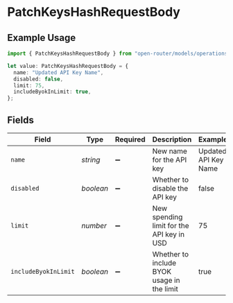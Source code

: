 # PatchKeysHashRequestBody

## Example Usage

```typescript
import { PatchKeysHashRequestBody } from "open-router/models/operations";

let value: PatchKeysHashRequestBody = {
  name: "Updated API Key Name",
  disabled: false,
  limit: 75,
  includeByokInLimit: true,
};
```

## Fields

| Field                                      | Type                                       | Required                                   | Description                                | Example                                    |
| ------------------------------------------ | ------------------------------------------ | ------------------------------------------ | ------------------------------------------ | ------------------------------------------ |
| `name`                                     | *string*                                   | :heavy_minus_sign:                         | New name for the API key                   | Updated API Key Name                       |
| `disabled`                                 | *boolean*                                  | :heavy_minus_sign:                         | Whether to disable the API key             | false                                      |
| `limit`                                    | *number*                                   | :heavy_minus_sign:                         | New spending limit for the API key in USD  | 75                                         |
| `includeByokInLimit`                       | *boolean*                                  | :heavy_minus_sign:                         | Whether to include BYOK usage in the limit | true                                       |